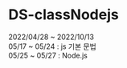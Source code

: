 # DS-classNodejs

2022/04/28 ~ 2022/10/13<br>
05/17 ~ 05/24 : js 기본 문법<br>
05/25 ~ 05/27 : Node.js<br>
